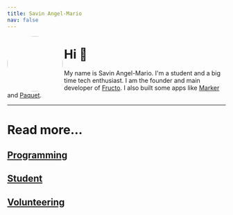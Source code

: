 ```yaml
---
title: Savin Angel-Mario
nav: false
---
```


<p class="no-margin">
	<img
		src="/profile.png"
		width="128"
		height="128"
		align="left"
		style="border-radius: 50%"
	/>
</p>

# Hi 👋

My name is Savin Angel-Mario. 
I'm a student and a big time tech enthusiast.
I am the founder and main developer of [Fructo](https://fructo.land).
I also built some apps like [Marker](https://marker.fructo.land) and [Paquet](https://paquet.shop).

****

# Read more...

<a href="/programming">

## Programming

</a>

<a href="/student">

## Student

</a>

<a href="/volunteering">

## Volunteering

</a>
